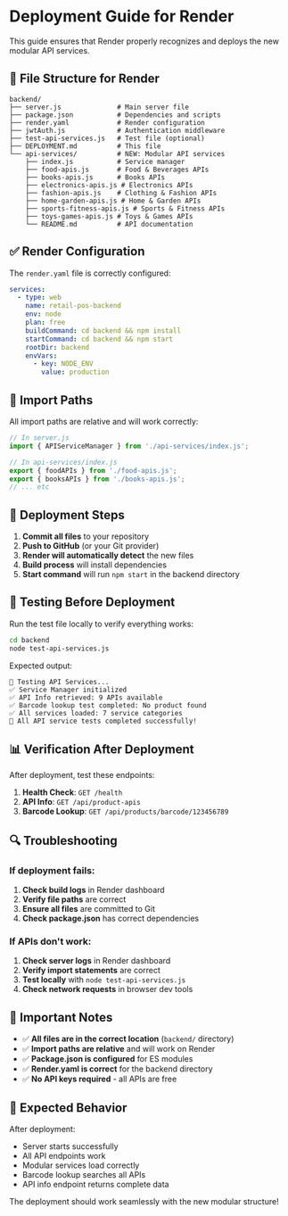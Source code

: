 # Deployment Guide for Render

This guide ensures that Render properly recognizes and deploys the new modular API services.

## 📁 File Structure for Render

```
backend/
├── server.js              # Main server file
├── package.json           # Dependencies and scripts
├── render.yaml            # Render configuration
├── jwtAuth.js             # Authentication middleware
├── test-api-services.js   # Test file (optional)
├── DEPLOYMENT.md          # This file
└── api-services/          # NEW: Modular API services
    ├── index.js           # Service manager
    ├── food-apis.js       # Food & Beverages APIs
    ├── books-apis.js      # Books APIs
    ├── electronics-apis.js # Electronics APIs
    ├── fashion-apis.js    # Clothing & Fashion APIs
    ├── home-garden-apis.js # Home & Garden APIs
    ├── sports-fitness-apis.js # Sports & Fitness APIs
    ├── toys-games-apis.js # Toys & Games APIs
    └── README.md          # API documentation
```

## ✅ Render Configuration

The `render.yaml` file is correctly configured:

```yaml
services:
  - type: web
    name: retail-pos-backend
    env: node
    plan: free
    buildCommand: cd backend && npm install
    startCommand: cd backend && npm start
    rootDir: backend
    envVars:
      - key: NODE_ENV
        value: production
```

## 🔧 Import Paths

All import paths are relative and will work correctly:

```javascript
// In server.js
import { APIServiceManager } from './api-services/index.js';

// In api-services/index.js
export { foodAPIs } from './food-apis.js';
export { booksAPIs } from './books-apis.js';
// ... etc
```

## 🚀 Deployment Steps

1. **Commit all files** to your repository
2. **Push to GitHub** (or your Git provider)
3. **Render will automatically detect** the new files
4. **Build process** will install dependencies
5. **Start command** will run `npm start` in the backend directory

## 🧪 Testing Before Deployment

Run the test file locally to verify everything works:

```bash
cd backend
node test-api-services.js
```

Expected output:
```
🧪 Testing API Services...
✅ Service Manager initialized
✅ API Info retrieved: 9 APIs available
✅ Barcode lookup test completed: No product found
✅ All services loaded: 7 service categories
🎉 All API service tests completed successfully!
```

## 📊 Verification After Deployment

After deployment, test these endpoints:

1. **Health Check**: `GET /health`
2. **API Info**: `GET /api/product-apis`
3. **Barcode Lookup**: `GET /api/products/barcode/123456789`

## 🔍 Troubleshooting

### If deployment fails:

1. **Check build logs** in Render dashboard
2. **Verify file paths** are correct
3. **Ensure all files** are committed to Git
4. **Check package.json** has correct dependencies

### If APIs don't work:

1. **Check server logs** in Render dashboard
2. **Verify import statements** are correct
3. **Test locally** with `node test-api-services.js`
4. **Check network requests** in browser dev tools

## 📝 Important Notes

- ✅ **All files are in the correct location** (`backend/` directory)
- ✅ **Import paths are relative** and will work on Render
- ✅ **Package.json is configured** for ES modules
- ✅ **Render.yaml is correct** for the backend directory
- ✅ **No API keys required** - all APIs are free

## 🎯 Expected Behavior

After deployment:
- Server starts successfully
- All API endpoints work
- Modular services load correctly
- Barcode lookup searches all APIs
- API info endpoint returns complete data

The deployment should work seamlessly with the new modular structure! 